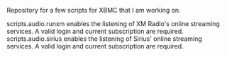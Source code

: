 Repository for a few scripts for XBMC that I am working on.

scripts.audio.runxm enables the listening of XM Radio's online streaming services. A valid login and current subscription are required.
scripts.audio.sirius enables the listening of Sirius' online streaming services. A valid login and current subscription are required.
